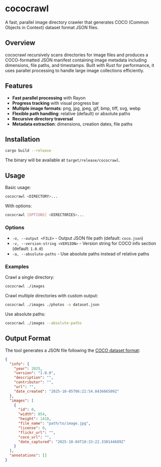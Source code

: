 # cococrawl

A fast, parallel image directory crawler that generates COCO (Common Objects in Context) dataset format JSON files.

## Overview

cococrawl recursively scans directories for image files and produces a COCO-formatted JSON manifest containing image metadata including dimensions, file paths, and timestamps. Built with Rust for performance, it uses parallel processing to handle large image collections efficiently.

## Features

- **Fast parallel processing** with Rayon
- **Progress tracking** with visual progress bar
- **Multiple image formats**: png, jpg, jpeg, gif, bmp, tiff, svg, webp
- **Flexible path handling**: relative (default) or absolute paths
- **Recursive directory traversal**
- **Metadata extraction**: dimensions, creation dates, file paths

## Installation

```bash
cargo build --release
```

The binary will be available at `target/release/cococrawl`.

## Usage

Basic usage:

```bash
cococrawl <DIRECTORY>...
```

With options:

```bash
cococrawl [OPTIONS] <DIRECTORIES>...
```

### Options

- `-o, --output <FILE>` - Output JSON file path (default: `coco.json`)
- `-v, --version-string <VERSION>` - Version string for COCO info section (default: `1.0.0`)
- `-a, --absolute-paths` - Use absolute paths instead of relative paths

### Examples

Crawl a single directory:

```bash
cococrawl ./images
```

Crawl multiple directories with custom output:

```bash
cococrawl ./images ./photos -o dataset.json
```

Use absolute paths:

```bash
cococrawl ./images --absolute-paths
```

## Output Format

The tool generates a JSON file following the [COCO dataset format](https://cocodataset.org/#format-data):

```json
{
  "info": {
    "year": 2025,
    "version": "1.0.0",
    "description": "",
    "contributor": "",
    "url": "",
    "date_created": "2025-10-05T06:22:54.043666509Z"
  },
  "images": [
    {
      "id": 0,
      "width": 854,
      "height": 1410,
      "file_name": "path/to/image.jpg",
      "license": 0,
      "flickr_url": "",
      "coco_url": "",
      "date_captured": "2025-10-04T10:33:22.330144689Z"
    }
  ],
  "annotations": []
}
```

